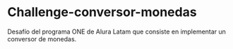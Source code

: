 # Challenge-conversor-monedas
Desafío del programa ONE de Alura Latam que consiste en implementar un conversor de monedas.
